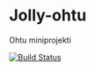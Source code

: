 # Jolly-ohtu
Ohtu miniprojekti

[![Build Status](https://travis-ci.org/Aivanus/Jolly-ohtu.svg?branch=master)](https://travis-ci.org/Aivanus/Jolly-ohtu)
